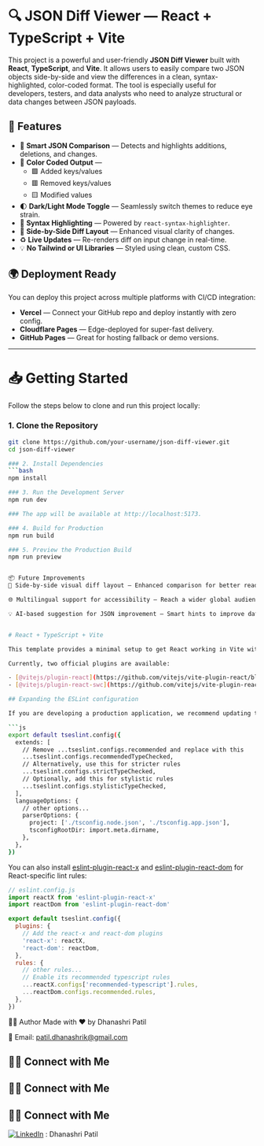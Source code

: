 # 🔍 JSON Diff Viewer — React + TypeScript + Vite

This project is a powerful and user-friendly **JSON Diff Viewer** built with **React**, **TypeScript**, and **Vite**. It allows users to easily compare two JSON objects side-by-side and view the differences in a clean, syntax-highlighted, color-coded format. The tool is especially useful for developers, testers, and data analysts who need to analyze structural or data changes between JSON payloads.

## 🚀 Features

- 🧠 **Smart JSON Comparison** — Detects and highlights additions, deletions, and changes.
- 🌈 **Color Coded Output** — 
  - 🟩 Added keys/values
  - 🟥 Removed keys/values
  - 🟨 Modified values
- 🌓 **Dark/Light Mode Toggle** — Seamlessly switch themes to reduce eye strain.
- 🧾 **Syntax Highlighting** — Powered by `react-syntax-highlighter`.
- 🧩 **Side-by-Side Diff Layout** — Enhanced visual clarity of changes.
- ♻️ **Live Updates** — Re-renders diff on input change in real-time.
- 💡 **No Tailwind or UI Libraries** — Styled using clean, custom CSS.

## 🌍 Deployment Ready

You can deploy this project across multiple platforms with CI/CD integration:
- **Vercel** — Connect your GitHub repo and deploy instantly with zero config.
- **Cloudflare Pages** — Edge-deployed for super-fast delivery.
- **GitHub Pages** — Great for hosting fallback or demo versions.

---

# 📥 Getting Started

Follow the steps below to clone and run this project locally:

### 1. Clone the Repository

```bash
git clone https://github.com/your-username/json-diff-viewer.git
cd json-diff-viewer

### 2. Install Dependencies
```bash
npm install

### 3. Run the Development Server
npm run dev

### The app will be available at http://localhost:5173.

### 4. Build for Production
npm run build

### 5. Preview the Production Build
npm run preview


📦 Future Improvements
🔁 Side-by-side visual diff layout — Enhanced comparison for better readability.

🌐 Multilingual support for accessibility — Reach a wider global audience.

💡 AI-based suggestion for JSON improvement — Smart hints to improve data quality and structure.


# React + TypeScript + Vite

This template provides a minimal setup to get React working in Vite with HMR and some ESLint rules.

Currently, two official plugins are available:

- [@vitejs/plugin-react](https://github.com/vitejs/vite-plugin-react/blob/main/packages/plugin-react/README.md) uses [Babel](https://babeljs.io/) for Fast Refresh
- [@vitejs/plugin-react-swc](https://github.com/vitejs/vite-plugin-react-swc) uses [SWC](https://swc.rs/) for Fast Refresh

## Expanding the ESLint configuration

If you are developing a production application, we recommend updating the configuration to enable type-aware lint rules:

```js
export default tseslint.config({
  extends: [
    // Remove ...tseslint.configs.recommended and replace with this
    ...tseslint.configs.recommendedTypeChecked,
    // Alternatively, use this for stricter rules
    ...tseslint.configs.strictTypeChecked,
    // Optionally, add this for stylistic rules
    ...tseslint.configs.stylisticTypeChecked,
  ],
  languageOptions: {
    // other options...
    parserOptions: {
      project: ['./tsconfig.node.json', './tsconfig.app.json'],
      tsconfigRootDir: import.meta.dirname,
    },
  },
})
```

You can also install [eslint-plugin-react-x](https://github.com/Rel1cx/eslint-react/tree/main/packages/plugins/eslint-plugin-react-x) and [eslint-plugin-react-dom](https://github.com/Rel1cx/eslint-react/tree/main/packages/plugins/eslint-plugin-react-dom) for React-specific lint rules:

```js
// eslint.config.js
import reactX from 'eslint-plugin-react-x'
import reactDom from 'eslint-plugin-react-dom'

export default tseslint.config({
  plugins: {
    // Add the react-x and react-dom plugins
    'react-x': reactX,
    'react-dom': reactDom,
  },
  rules: {
    // other rules...
    // Enable its recommended typescript rules
    ...reactX.configs['recommended-typescript'].rules,
    ...reactDom.configs.recommended.rules,
  },
})
```

🧑‍🎓 Author
Made with ❤️ by Dhanashri Patil

📧 Email: patil.dhanashrik@gmail.com

## 👩‍💻 Connect with Me
## 👩‍💻 Connect with Me

## 👩‍💻 Connect with Me

[![LinkedIn](https://img.shields.io/badge/LinkedIn-blue?style=flat&logo=linkedin)](https://www.linkedin.com/in/dhanashri-patil24/) : Dhanashri Patil

